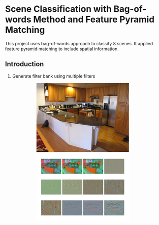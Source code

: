 # Scene Classification with Bag-of-words Method and Feature Pyramid Matching
This project uses bag-of-words approach to classify 8 scenes. It applied feature pyramid matching to include spatial information. 
## Introduction
1. Generate filter bank using multiple filters
<div align="center">
  <img src="Results/Kitchen.jpg" width="300"/>
  <img src="Results/Filter_response.png" width="300"/>
</div>
